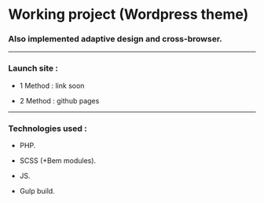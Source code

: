 # Working project (Wordpress theme)
### Also implemented adaptive design and cross-browser.
---
### Launch site :
- 1 Method : link soon

- 2 Method : github pages

---
### Technologies used :

- PHP. 
 
- SCSS (+Bem modules). 

- JS.  

- Gulp build.



